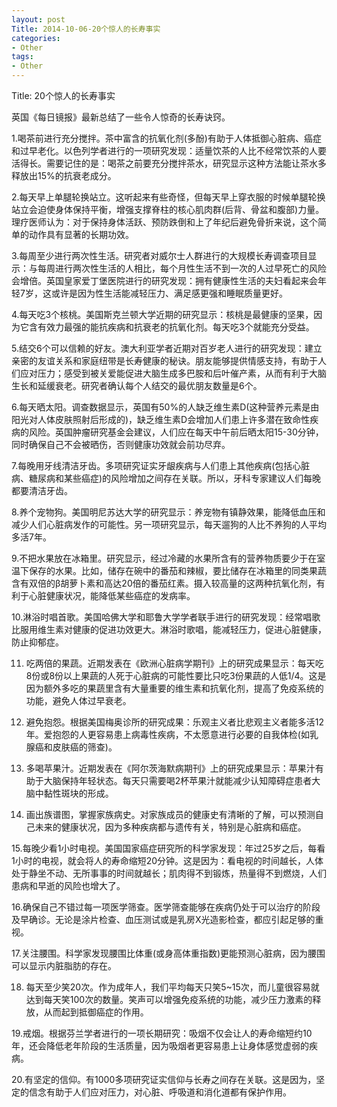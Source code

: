 ```yaml
---
layout: post
Title: 2014-10-06-20个惊人的长寿事实
categories:
- Other
tags:
- Other
---
```


Title: 20个惊人的长寿事实

 英国《每日镜报》最新总结了一些令人惊奇的长寿诀窍。

1.喝茶前进行充分搅拌。茶中富含的抗氧化剂(多酚)有助于人体抵御心脏病、癌症和过早老化。以色列学者进行的一项研究发现：适量饮茶的人比不经常饮茶的人要活得长。需要记住的是：喝茶之前要充分搅拌茶水，研究显示这种方法能让茶水多释放出15%的抗衰老成分。

2.每天早上单腿轮换站立。这听起来有些奇怪，但每天早上穿衣服的时候单腿轮换站立会迫使身体保持平衡，增强支撑脊柱的核心肌肉群(后背、骨盆和腹部)力量。理疗医师认为：对于保持身体活跃、预防跌倒和上了年纪后避免骨折来说，这个简单的动作具有显著的长期功效。

3.每周至少进行两次性生活。研究者对威尔士人群进行的大规模长寿调查项目显示：与每周进行两次性生活的人相比，每个月性生活不到一次的人过早死亡的风险会增倍。英国皇家爱丁堡医院进行的研究发现：拥有健康性生活的夫妇看起来会年轻7岁，这或许是因为性生活能减轻压力、满足感更强和睡眠质量更好。

4.每天吃3个核桃。美国斯克兰顿大学近期的研究显示：核桃是最健康的坚果，因为它含有效力最强的能抗疾病和抗衰老的抗氧化剂。每天吃3个就能充分受益。

5.结交6个可以信赖的好友。澳大利亚学者近期对百岁老人进行的研究发现：建立亲密的友谊关系和家庭纽带是长寿健康的秘诀。朋友能够提供情感支持，有助于人们应对压力；感受到被关爱能促进大脑生成多巴胺和后叶催产素，从而有利于大脑生长和延缓衰老。研究者确认每个人结交的最优朋友数量是6个。

6.每天晒太阳。调查数据显示，英国有50%的人缺乏维生素D(这种营养元素是由阳光对人体皮肤照射后形成的)，缺乏维生素D会增加人们患上许多潜在致命性疾病的风险。英国肿瘤研究基金会建议，人们应在每天中午前后晒太阳15-30分钟，同时确保自己不会被晒伤，否则健康功效就会前功尽弃。

7.每晚用牙线清洁牙齿。多项研究证实牙龈疾病与人们患上其他疾病(包括心脏病、糖尿病和某些癌症)的风险增加之间存在关联。所以，牙科专家建议人们每晚都要清洁牙齿。

8.养个宠物狗。美国明尼苏达大学的研究显示：养宠物有镇静效果，能降低血压和减少人们心脏病发作的可能性。另一项研究显示，每天遛狗的人比不养狗的人平均多活7年。

9.不把水果放在冰箱里。研究显示，经过冷藏的水果所含有的营养物质要少于在室温下保存的水果。比如，储存在碗中的番茄和辣椒，要比储存在冰箱里的同类果蔬含有双倍的β胡萝卜素和高达20倍的番茄红素。摄入较高量的这两种抗氧化剂，有利于心脏健康状况，能降低某些癌症的发病率。

10.淋浴时唱首歌。美国哈佛大学和耶鲁大学学者联手进行的研究发现：经常唱歌比服用维生素对健康的促进功效更大。淋浴时歌唱，能减轻压力，促进心脏健康，防止抑郁症。

11. 吃两倍的果蔬。近期发表在《欧洲心脏病学期刊》上的研究成果显示：每天吃8份或8份以上果蔬的人死于心脏病的可能性要比只吃3份果蔬的人低1/4。这是因为额外多吃的果蔬里含有大量重要的维生素和抗氧化剂，提高了免疫系统的功能，避免人体过早衰老。

12. 避免抱怨。根据美国梅奥诊所的研究成果：乐观主义者比悲观主义者能多活12年。爱抱怨的人更容易患上病毒性疾病，不太愿意进行必要的自我体检(如乳腺癌和皮肤癌的筛查)。

13. 多喝苹果汁。近期发表在《阿尔茨海默病期刊》上的研究成果显示：苹果汁有助于大脑保持年轻状态。每天只需要喝2杯苹果汁就能减少认知障碍症患者大脑中黏性斑块的形成。

14. 画出族谱图，掌握家族病史。对家族成员的健康史有清晰的了解，可以预测自己未来的健康状况，因为多种疾病都与遗传有关，特别是心脏病和癌症。

15.每晚少看1小时电视。美国国家癌症研究所的科学家发现：年过25岁之后，每看1小时的电视，就会将人的寿命缩短20分钟。这是因为：看电视的时间越长，人体处于静坐不动、无所事事的时间就越长；肌肉得不到锻炼，热量得不到燃烧，人们患病和早逝的风险也增大了。

16.确保自己不错过每一项医学筛查。医学筛查能够在疾病仍处于可以治疗的阶段及早确诊。无论是涂片检查、血压测试或是乳房X光造影检查，都应引起足够的重视。

17.关注腰围。科学家发现腰围比体重(或身高体重指数)更能预测心脏病，因为腰围可以显示内脏脂肪的存在。

18. 每天至少笑20次。作为成年人，我们平均每天只笑5~15次，而儿童很容易就达到每天笑100次的数量。笑声可以增强免疫系统的功能，减少压力激素的释放，从而起到抵御癌症的作用。

19.戒烟。根据芬兰学者进行的一项长期研究：吸烟不仅会让人的寿命缩短约10年，还会降低老年阶段的生活质量，因为吸烟者更容易患上让身体感觉虚弱的疾病。

20.有坚定的信仰。有1000多项研究证实信仰与长寿之间存在关联。这是因为，坚定的信念有助于人们应对压力，对心脏、呼吸道和消化道都有保护作用。

